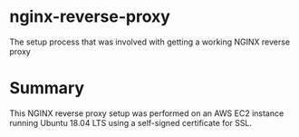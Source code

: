 # nginx-reverse-proxy
The setup process that was involved with getting a working NGINX reverse proxy

# Summary
This NGINX reverse proxy setup was performed on an AWS EC2 instance running Ubuntu 18.04 LTS using a self-signed certificate for SSL.

